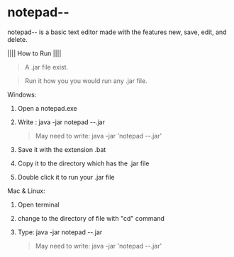# notepad--

notepad-- is a basic text editor made with the features new, save, edit, and delete.

|||| How to Run ||||

> A .jar file exist.

> Run it how you you would run any .jar file.




Windows:


1. Open a notepad.exe

2. Write : java -jar notepad --.jar
	>May need to write: java -jar 'notepad --.jar'

3. Save it with the extension .bat

4. Copy it to the directory which has the .jar file

5. Double click it to run your .jar file




Mac & Linux:


1. Open terminal

2. change to the directory of file with "cd" command

3. Type: java -jar notepad --.jar
	>May need to write: java -jar 'notepad --.jar'
